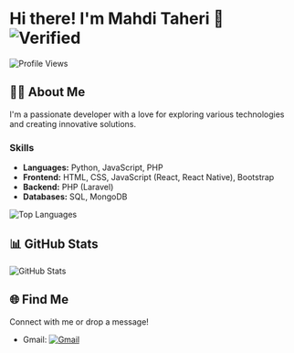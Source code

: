 # Hi there! I'm Mahdi Taheri 👋 ![Verified](https://img.shields.io/badge/Verified-blueviolet?style=flat-square)
![Profile Views](https://komarev.com/ghpvc/?username=MhdiTaheri&color=blueviolet)

## 👨‍💻 About Me
I'm a passionate developer with a love for exploring various technologies and creating innovative solutions.

### Skills
- **Languages:** Python, JavaScript, PHP
- **Frontend:** HTML, CSS, JavaScript (React, React Native), Bootstrap
- **Backend:** PHP (Laravel)
- **Databases:** SQL, MongoDB

![Top Languages](https://github-readme-stats.vercel.app/api/top-langs/?username=MhdiTaheri&layout=compact&theme=radical)

## 📊 GitHub Stats
![GitHub Stats](https://github-readme-stats.vercel.app/api?username=MhdiTaheri&show_icons=true&theme=radical)

## 🌐 Find Me
Connect with me or drop a message!
- Gmail: [![Gmail](https://img.shields.io/badge/Gmail-D14836?style=flat&logo=gmail&logoColor=white)](mailto:your-email@gmail.com)

